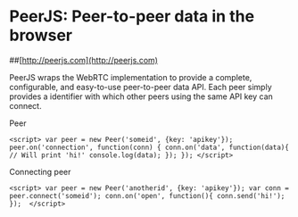 # PeerJS: Peer-to-peer data in the browser #

##[http://peerjs.com](http://peerjs.com)

PeerJS wraps the WebRTC implementation to provide a complete, configurable, and easy-to-use peer-to-peer data API. Each peer simply provides a identifier with which other peers using the same API key can connect.


Peer

`<script>
  var peer = new Peer('someid', {key: 'apikey'});
  peer.on('connection', function(conn) {
    conn.on('data', function(data){
      // Will print 'hi!'
      console.log(data);
    });
  });
</script>`

Connecting peer

`<script>
  var peer = new Peer('anotherid', {key: 'apikey'});
  var conn = peer.connect('someid');
  conn.on('open', function(){
    conn.send('hi!');
  }); 
</script>`







